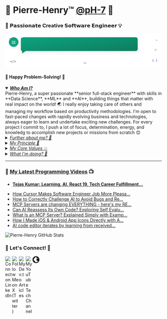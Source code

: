 # 👑 Pierre-Henry™ [@pH-7](https://github.com/pH-7?tab=repositories) 🤖

### 🎡 𝗣𝗮𝘀𝘀𝗶𝗼𝗻𝗮𝘁𝗲 Creative 𝗦𝗼𝗳𝘁𝘄𝗮𝗿𝗲 𝗘𝗻𝗴𝗶𝗻𝗲𝗲𝗿 💡

[![AI Chat Conversation](chat_conversation.svg)][x-url]


#### 🧩 Happy Problem-Solving! 🤗

<details open><summary><ins><strong><em>Who Am I?</em></strong></ins></summary>
  Pierre-Henry, a super passionate **senior full-stack engineer** with skills in **Data Science**, **ML** and **AI**, building things that matter with real impact on the world! 🌏 I really enjoy taking care of others and managing my workflow based on productivity methodologies. I'm open to fast-paced changes with rapidly evolving business and technologies, always eager to learn and undertake exciting new challenges. For every project I commit to, I push a lot of focus, determination, energy, and knowledg to accomplish new projects or missions from scratch 😊

<!--
  [![Pierre-Henry Soria](https://github.com/user-attachments/assets/5d82ee36-78a2-41bd-8c14-9b80929105d5)](https://ph7.me "Pierre-Henry Soria, Senior Software Engineer")
-->
</details>

<details><summary><ins><em>Further about me? 🤔</em></ins></summary>
  <p>👉 <strong><a href="https://pierrehenry.be">PierreHenry.BE</a></strong></p>
  <p>
    <img alt="Pierre-Henry Soria, GitHub Readme Streak Stats" src="https://github-readme-streak-stats.herokuapp.com?user=pH-7" />
  </p> 
</details>

<details><summary><ins><em>My Principle 🎂</em></ins></summary>
  <em>🧠 Never Stop Learning &amp; Researching! 🚀</em>
  
  ```mermaid
  journey
    title 🌞 My Daily Routine 🏆
    section Breakfast
      TypeScript: 5
    section Lunch
      React: 5
    section Dinner
      IntegrationTests: 5
  ```
</details>

<details><summary><ins><em>My Core Values 💥</em></ins></summary>

✅ **Enthusiastic and Highly Passionate** engineer.

✅ **Experience building complex and scalable applications**, online communities, SaaS and modern CMS from scratch.

✅ **Strong knowledge in design patterns** (GRASP, Factory, Strategy, Observer, DI, ADR, MVC, ...).

✅ **Clean Code, DRY and SOLID principles** are second nature to me.

✅ **Give lots of focus, perseverance, and knowledge** to accomplish new projects as best I can from scratch.

✅ **Passion for writing secure, testable, and scalable applications**, following the best coding practices.

✅ **Growth mindset**, I always tend to see mistakes as "learning experiences & continuous improvements" for myself, and those around me.

✅ **Love sharing** knowledge and helping others.

✅ **As a lifelong learner, learning is my core value**. Developing new skills on a daily basis is essential to me.

✅ **Working with Agile** methodologies such as Scrum and Kanban.

</details>

<details><summary><ins><em>What I'm doing? 💪</em></ins></summary>

✔️ Coding <a href="https://pierrehenry.be/realtime-github-activity.html" target="_blank" rel="noopener">exciting projects</a> 🥳

✔️ Writing interesting articles on <a href="https://pierrewriter.com">PierreWriter</a> 📝

✔️ Drinking coffees/teas ☕️ and eating vegetarian healthy food 🥕

✔️ Listening to informational Podcasts and Audible 🎧 while walking/hiking 🐾

✔️ Keeping myself up-to-date with the latest programming methodologies and concepts (thanks to amazing video courses I regularly purchase 🤗).

</details>

---

### 🎉 [My Latest Programming Videos](https://www.youtube.com/@pH7Programming/videos) 📺

- **[Tejas Kumar: Learning, AI, React 19, Tech Career Fulfillment...](https://www.youtube.com/watch?v=K3SR37pIzVs)**
<!-- YOUTUBE:START -->
- [How Cursor Makes Software Engineer Job More Pleasa...](https://www.youtube.com/watch?v=RiIHrmjQyNM)
- [How to Correctly Challenge AI to Avoid Bugs and Re...](https://www.youtube.com/watch?v=JvDpDaHz3Ig)
- [MCP Servers are changing EVERYTHING - here&#39;s my RE...](https://www.youtube.com/watch?v=ZvS7XGoDbtA)
- [Can AI Reassess Its Own Code? Exploring Self Evalu...](https://www.youtube.com/watch?v=K9eq1McJDTg)
- [What Is an MCP Server? Explained Simply with Examp...](https://www.youtube.com/watch?v=sVkjGU_wuwI)
- [How I Made iOS &amp; Android App Icons Directly with A...](https://www.youtube.com/watch?v=D66muWpLdVA)
- [AI code editor iterates by learning from received...](https://www.youtube.com/watch?v=eQyK9o_jy8Q)
<!-- YOUTUBE:END -->


![Pierre-Henry GitHub Stats](https://github-readme-stats.vercel.app/api?username=pH-7&show_icons=true&include_all_commits=true)


### 👋 Let's Connect! 🤗

[<img align="left" alt="Connect on LinkedIn" width="22px" src="https://cdn.jsdelivr.net/npm/simple-icons@v11/icons/linkedin.svg" />][linkedin-url]
[<img align="left" alt="Follow Me on X (Twitter)" width="22px" src="https://cdn.jsdelivr.net/npm/simple-icons@11/icons/x.svg" />][x-url]
[<img align="left" alt="My Dev.to Articles" width="22px" src="https://cdn.jsdelivr.net/npm/simple-icons@v11/icons/devdotto.svg" />][dev-url]
[<img align="left" alt="My YouTube Tech Channel" width="22px" src="https://cdn.jsdelivr.net/npm/simple-icons@v11/icons/youtube.svg" />][youtube-url]
[<img align="left" alt="PierreHenry's" width="22px" src="https://raw.githubusercontent.com/iconic/open-iconic/master/svg/globe.svg" />][author-url]


<!-- GitHub's Markdown reference links -->
[linkedin-url]: https://www.linkedin.com/in/ph7enry/
[x-url]: https://x.com/phenrysay
[dev-url]: https://dev.to/pierre/
[youtube-url]: https://www.youtube.com/channel/UCGqLuT0upPiocwYSnnmqt2g
[author-url]: https://pierrehenry.be
